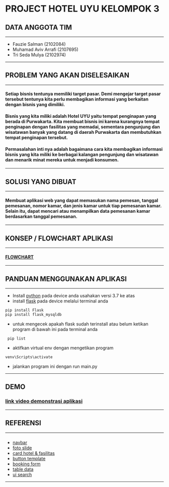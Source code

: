 # **PROJECT HOTEL UYU KELOMPOK 3**
## DATA ANGGOTA TIM
---
- Fauzie Salman (2102084)
- Muhamad Aviv Arrafi (2107695)
- Tri Seda Mulya (2102974)
- --

## PROBLEM YANG AKAN DISELESAIKAN
---
#### Setiap bisnis tentunya memiliki target pasar. Demi mengejar target pasar tersebut tentunya kita perlu membagikan informasi yang berkaitan dengan bisnis yang dimiliki. 

#### Bisnis yang kita miliki adalah Hotel UYU yaitu tempat penginapan yang berada di Purwakarta. Kita membuat bisnis ini karena kurangnya tempat penginapan dengan fasilitas yang memadai, sementara pengunjung dan wisatawan banyak yang datang di daerah Purwakarta dan membutuhkan tempat penginapan tersebut.

#### Permasalahan inti nya adalah bagaimana cara kita membagikan informasi bisnis yang kita miliki ke berbagai kalangan pengunjung dan wisatawan dan menarik minat mereka untuk menjadi konsumen.
---

## SOLUSI YANG DIBUAT
---
#### Membuat aplikasi web yang dapat memasukan nama pemesan, tanggal pemesanan, nomor kamar, dan jenis kamar untuk tiap pemesanan kamar. Selain itu, dapat mencari atau menampilkan data pemesanan kamar berdasarkan tanggal pemesanan.
---

## KONSEP / FLOWCHART APLIKASI 
---
#### [FLOWCHART](https://drive.google.com/file/d/1axIu5OQNFuY_DGe7C90MxCfIJAhUhGhd/view?usp=sharing)
---
## PANDUAN MENGGUNAKAN APLIKASI
---
- Install [python](https://www.python.org/downloads/release/python-390/) pada device anda usahakan versi 3.7 ke atas
- install [flask](https://flask.palletsprojects.com/en/2.1.x/) pada device melalui terminal anda
```
pip install Flask
pip install flask_mysqldb
```
- untuk mengecek apakah flask sudah terinstall atau belum ketikan program di bawah ini pada terminal anda
 ```
  pip list
 ```
 - aktifkan virtual env dengan mengetikan program
```
venv\Scripts\activate
```
- jalankan program ini dengan run main.py

---
## DEMO 
### [link video demonstrasi aplikasi](https://drive.google.com/file/d/19jX0ejnsciIuQmOh2oWyvjAuc-sGWhtU/view?usp=sharing)
---
## REFERENSI
---
### 
- [navbar](https://getbootstrap.com/docs/5.2/components/scrollspy/)
- [foto slide](https://getbootstrap.com/docs/5.2/components/carousel/#content)
- [card hotel & fasilitas](https://getbootstrap.com/docs/5.2/components/carousel/#content)
- [button template](https://getbootstrap.com/docs/5.2/components/buttons/)
- [booking form](https://getbootstrap.com/docs/5.2/forms/form-control/)
- [table data](https://getbootstrap.com/docs/5.2/content/tables/#content)
- [ui search](https://datatables.net/examples/basic_init/zero_configuration.html)
---


